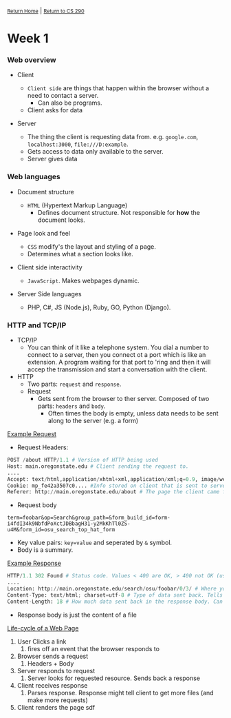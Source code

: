 <small>[Return Home](../../README.md)</small> | <small>[Return to CS 290](index.md)</small>

# Week 1

### Web overview

* Client
  * `Client side` are things that happen within the browser without a need to contact a server. 
    * Can also be programs. 
  * Client asks for data

* Server
  * The thing the client is requesting data from. e.g. `google.com`, `localhost:3000`, `file:///D:example`. 
  * Gets access to data only available to the server.
  * Server gives data

### Web languages
  * Document structure
    * `HTML` (Hypertext Markup Language)
      * Defines document structure. Not responsible for **how** the document looks. 

* Page look and feel
  * `CSS` modify's the layout and styling of a page. 
  * Determines what a section looks like. 

* Client side interactivity
  * `JavaScript`. Makes webpages dynamic.

* Server Side languages
  * PHP, C#, JS (Node.js), Ruby, GO, Python (Django). 

### HTTP and TCP/IP

* TCP/IP
  * You can think of it like a telephone system. You dial a number to connect to a server, then you connect ot a port which is like an extension. A program waiting for that port to 'ring and then it will accep the transmission and start a conversation with the client. 
* HTTP
  * Two parts: `request` and `response`. 
  * Request
    * Gets sent from the browser to ther server. Composed of two parts: `headers` and `body`. 
      * Often times the body is empty, unless data needs to be sent along to the server (e.g. a form)

<u>Example Request</u>
* Request Headers:
```python
POST /about HTTP/1.1 # Version of HTTP being used
Host: main.oregonstate.edu # Client sending the request to.
....
Accept: text/html,application/xhtml+xml,application/xml;q=0.9, image/webp,*/*;q=0.8 # Type of file the client is OK getting back from server. Ordered in preference. */* indicates any file will work. 
Cookie: mp_fe42a3507c0.... #Info stored on client that is sent to server with every request. Keeps track of which clients are which by ther server. 
Referer: http://main.oregonstate.edu/about # The page the client came from. Can be fooled (so server shouldn't use it for important things)
```

* Request body
```
term=foobar&op=Search&group_path=&form_build_id=form-i4fdI34k9NbfdPoXctJDBbagH31-y2MkKhTl0ZS-u4M&form_id=osu_search_top_hat_form
```
* Key value pairs: `key=value` and seperated by `&` symbol. 
* Body is a summary. 

<u>Example Response</u>

```python
HTTP/1.1 302 Found # Status code. Values < 400 are OK, > 400 not OK (usually) 
....
Location: http://main.oregonstate.edu/search/osu/foobar/0/3/ # Where you end up after the server does its thing. Tells browser what to display in address bar.
Content-Type: text/html; charset=utf-8 # Type of data sent back. Tells browser if it has to parse HTML, display image or text.
Content-Length: 18 # How much data sent back in the response body. Can help with debugging since you can see how much data was expected vs. received
```
* Response body is just the content of a file

<u>Life-cycle of a Web Page</u>
1. User Clicks a link
   1. fires off an event that the browser responds to
2. Browser sends a request
   1. Headers + Body
3. Server responds to request
   1. Server looks for requested resource. Sends back a response
4. Client receives response
   1. Parses response. Response might tell client to get more files (and make more requests)
5. Client renders the page
sdf